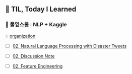 ## :black_heart: TIL, Today I Learned


### 🌱 풀잎스쿨 : NLP + Kaggle
💡 [organization](https://github.com/MLFS19-NLP)


- [ ] [02. Natural Language Processing with Disaster Tweets](https://github.com/soyounson/TIL/blob/main/%5BNLP%5D02_NLP_w_Disaster_Tweets.md) 
- [ ] [02. Discussion Note](https://github.com/soyounson/TIL/blob/main/%5BNLP%5D02_Discussion_note.md)
- [ ] [02. Feature Engineering](https://github.com/soyounson/TIL/blob/main/%5BNLP%5D02_NLP_Feature_Engineering)



